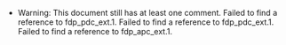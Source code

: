 * Warning: This document still has at least one comment.
 Failed to find a reference to fdp_pdc_ext.1.
 Failed to find a reference to fdp_pdc_ext.1.
 Failed to find a reference to fdp_apc_ext.1.
